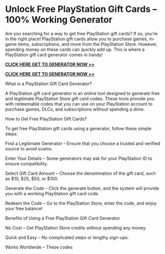 # Unlock Free PlayStation Gift Cards – 100% Working Generator

Are you searching for a way to get free PlayStation gift cards? If so, you’re in the right place! PlayStation gift cards allow you to purchase games, in-game items, subscriptions, and more from the PlayStation Store. However, spending money on these cards can quickly add up. This is where a PlayStation gift card generator comes in handy!

[**CLICK HERE GET TO GENERATOR NOW >>**](https://generator.raj-solution.com/free-psn-codes)

[**CLICK HERE GET TO GENERATOR NOW >>**](https://generator.raj-solution.com/free-psn-codes)

What is a PlayStation Gift Card Generator?

A PlayStation gift card generator is an online tool designed to generate free and legitimate PlayStation Store gift card codes. These tools provide you with redeemable codes that you can use on your PlayStation account to purchase games, DLCs, and subscriptions without spending a dime.

How to Get Free PlayStation Gift Cards?

To get free PlayStation gift cards using a generator, follow these simple steps:

Find a Legitimate Generator – Ensure that you choose a trusted and verified source to avoid scams.

Enter Your Details – Some generators may ask for your PlayStation ID to ensure compatibility.

Select Gift Card Amount – Choose the denomination of the gift card, such as $10, $25, $50, or $100.

Generate the Code – Click the generate button, and the system will provide you with a working PlayStation gift card code.

Redeem the Code – Go to the PlayStation Store, enter the code, and enjoy your free balance!

Benefits of Using a Free PlayStation Gift Card Generator

No Cost – Get PlayStation Store credits without spending any money.

Quick and Easy – No complicated steps or lengthy sign-ups.

Works Worldwide – These codes 
